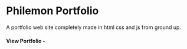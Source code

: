 # Philemon Portfolio 

A portfolio web site completely made in html css and js from ground up.

#### View Portfolio -

